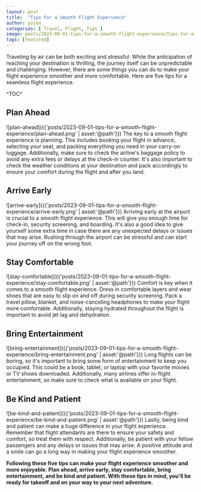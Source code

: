 ```yaml
---
layout: post
title:  "Tips For a Smooth Flight Experience"
author: yojan
categories: [ Travel, Flight, Tips ]
image: posts/2023-09-01-tips-for-a-smooth-flight-experience/tips-for-a-smooth-flight-experience.png
tags: [featured]
---
```


Traveling by air can be both exciting and stressful. While the anticipation of reaching your destination is thrilling, the journey itself can be unpredictable and challenging. However, there are some things you can do to make your flight experience smoother and more comfortable. Here are five tips for a seamless flight experience.

^TOC^

## Plan Ahead
![plan-ahead]({{'posts/2023-09-01-tips-for-a-smooth-flight-experience/plan-ahead.png' | asset:'@path'}})
The key to a smooth flight experience is planning. This includes booking your flight in advance, selecting your seat, and packing everything you need in your carry-on luggage. Additionally, make sure to check the airline's baggage policy to avoid any extra fees or delays at the check-in counter. It's also important to check the weather conditions at your destination and pack accordingly to ensure your comfort during the flight and after you land.

##  Arrive Early
![arrive-early]({{'posts/2023-09-01-tips-for-a-smooth-flight-experience/arrive-early.png' | asset:'@path'}})
Arriving early at the airport is crucial to a smooth flight experience. This will give you enough time for check-in, security screening, and boarding. It's also a good idea to give yourself some extra time in case there are any unexpected delays or issues that may arise. Rushing through the airport can be stressful and can start your journey off on the wrong foot.
 
##  Stay Comfortable
 ![stay-comfortable]({{'posts/2023-09-01-tips-for-a-smooth-flight-experience/stay-comfortable.png' | asset:'@path'}})
Comfort is key when it comes to a smooth flight experience. Dress in comfortable layers and wear shoes that are easy to slip on and off during security screening. Pack a travel pillow, blanket, and noise-canceling headphones to make your flight more comfortable. Additionally, staying hydrated throughout the flight is important to avoid jet lag and dehydration.

##  Bring Entertainment
 ![bring-entertainment]({{'posts/2023-09-01-tips-for-a-smooth-flight-experience/bring-entertainment.png' | asset:'@path'}})
Long flights can be boring, so it's important to bring some form of entertainment to keep you occupied. This could be a book, tablet, or laptop with your favorite movies or TV shows downloaded. Additionally, many airlines offer in-flight entertainment, so make sure to check what is available on your flight.

##  Be Kind and Patient
![be-kind-and-patient]({{'posts/2023-09-01-tips-for-a-smooth-flight-experience/be-kind-and-patient.png' | asset:'@path'}})
Lastly, being kind and patient can make a huge difference in your flight experience. Remember that flight attendants are there to ensure your safety and comfort, so treat them with respect. Additionally, be patient with your fellow passengers and any delays or issues that may arise. A positive attitude and a smile can go a long way in making your flight experience smoother.



**Following these five tips can make your flight experience smoother and more enjoyable. Plan ahead, arrive early, stay comfortable, bring entertainment, and be kind and patient. With these tips in mind, you'll be ready for takeoff and on your way to your next adventure.**
